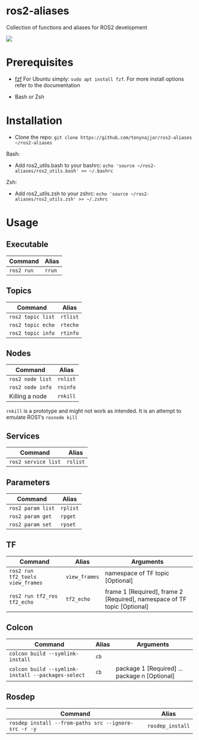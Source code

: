 # ros2-aliases
Collection of functions and aliases for ROS2 development

![](https://github.com/tonynajjar/ros2-aliases/blob/main/usage.gif)

# Prerequisites

- [fzf](https://github.com/junegunn/fzf#installation)
For Ubuntu simply: `sudo apt install fzf`. For more install options refer to the documentation

- Bash or Zsh

# Installation

- Clone the repo: `git clone https://github.com/tonynajjar/ros2-aliases ~/ros2-aliases`

Bash:
- Add ros2_utils.bash to your bashrc: `echo 'source ~/ros2-aliases/ros2_utils.bash' >> ~/.bashrc`

Zsh:
- Add ros2_utils.zsh to your zshrc: `echo 'source ~/ros2-aliases/ros2_utils.zsh' >> ~/.zshrc`

# Usage

## Executable

| Command | Alias |
| --- | --- |
| `ros2 run` | `rrun` |

## Topics

| Command | Alias |
| --- | --- |
| `ros2 topic list` | `rtlist` |
| `ros2 topic echo` | `rtecho`|
| `ros2 topic info` | `rtinfo`|

## Nodes

| Command | Alias |
| --- | --- |
| `ros2 node list` | `rnlist` |
| `ros2 node info` | `rninfo`|
| Killing a node | `rnkill`|

`rnkill` is a prototype and might not work as intended. It is an attempt to emulate ROS1's `rosnode kill`

## Services

| Command | Alias |
| --- | --- |
| `ros2 service list` | `rslist` |

## Parameters

| Command | Alias |
| --- | --- |
| `ros2 param list` | `rplist` |
| `ros2 param get`  | `rpget`|
| `ros2 param set`  | `rpset`|

## TF

| Command | Alias | Arguments |
| --- | --- | --- |
| `ros2 run tf2_tools view_frames` | `view_frames` | namespace of TF topic [Optional] |
| `ros2 run tf2_ros tf2_echo` | `tf2_echo`| frame 1 [Required], frame 2 [Required], namespace of TF topic [Optional] |

## Colcon

| Command | Alias | Arguments |
| --- | --- | --- |
| `colcon build --symlink-install` | `cb` |
| `colcon build --symlink-install --packages-select` | `cb`| package 1 [Required] ... package n [Optional] |

## Rosdep

| Command | Alias |
| --- | --- |
| `rosdep install --from-paths src --ignore-src -r -y` | `rosdep_install` |
